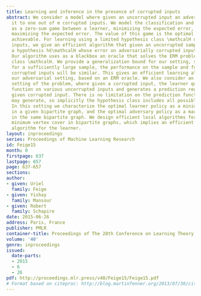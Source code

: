 ```yaml
---
title: Learning and inference in the presence of corrupted inputs
abstract: We consider a model where given an uncorrupted input an adversary can corrupt
  it to one out of m corrupted inputs. We model the classification and inference problems
  as a zero-sum game between a learner, minimizing the expected error, and an adversary,
  maximizing the expected error. The value of this game is the optimal error rate
  achievable. For learning using a limited hypothesis class \mathcalH over corrupted
  inputs, we give an efficient algorithm that given an uncorrupted sample returns
  a hypothesis h∈\mathcalH whose error on adversarially corrupted inputs is near optimal.
  Our algorithm uses as a blackbox an oracle that solves the ERM problem for the hypothesis
  class \mathcalH. We provide a generalization bound for our setting, showing that
  for a sufficiently large sample, the performance on the sample and future unseen
  corrupted inputs will be similar. This gives an efficient learning algorithm for
  our adversarial setting, based on an ERM oracle. We also consider an inference related
  setting of the problem, where given a corrupted input, the learner queries the  target
  function on various uncorrupted inputs and generates a prediction regarding the
  given corrupted input. There is no limitation on the prediction function the learner
  may generate, so implicitly the hypothesis class includes all possible hypotheses.
  In this setting we characterize the optimal learner policy as a minimum vertex cover
  in a given bipartite graph, and the optimal adversary policy as a maximum matching
  in the same bipartite graph. We design efficient local algorithms for approximating
  minimum vertex cover in bipartite graphs, which implies an efficient near optimal
  algorithm for the learner.
layout: inproceedings
series: Proceedings of Machine Learning Research
id: Feige15
month: 0
firstpage: 637
lastpage: 657
page: 637-657
sections: 
author:
- given: Uriel
  family: Feige
- given: Yishay
  family: Mansour
- given: Robert
  family: Schapire
date: 2015-06-26
address: Paris, France
publisher: PMLR
container-title: Proceedings of The 28th Conference on Learning Theory
volume: '40'
genre: inproceedings
issued:
  date-parts:
  - 2015
  - 6
  - 26
pdf: http://proceedings.mlr.press/v40/Feige15/Feige15.pdf
# Format based on citeproc: http://blog.martinfenner.org/2013/07/30/citeproc-yaml-for-bibliographies/
---
```

